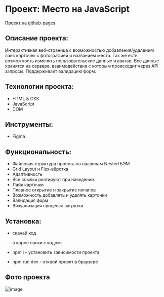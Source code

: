 # Проект: Место на JavaScript

[Проект на github-pages](https://pavelbodrenkov.github.io/mesto/)

## Описание проекта:
Интерактивная веб-страница с возможностью добавления/удаления/лайк карточек с фотографией и названием места. Так же есть возможность изменять пользовательские данные и аватар. Все данные хранятся на сервере, взаимодействие с которым происходит через API запросы. Поддерживает валидацию форм.

## Технологии проекта:
- HTML & CSS
- JavaScript
- DOM

## Инструменты:
- Figma

## Функциональность:
- Файловая структура проекта по правилам Nested БЭМ
- Grid Layout и Flex-вёрстка
- Адаптивность
- Все ссылки реагируют при наведении
- Лайк карточки
- Плавное открытие и закрытие попапов
- Возможность добавлять и удалять карточки
- Валидация форм
- Визуализация процесса загрузки

## Установка:
- скачай код

  в корне папки с кодом:

- npm i – установить зависимости проекта

- npm run dev - открой проект в браузере

## Фото проекта
![image](https://user-images.githubusercontent.com/70709823/110527818-79f97a80-8128-11eb-8a0d-dfc59c79be12.png)




